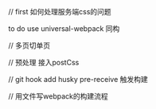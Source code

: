 // first  如何处理服务端css的问题


to do  use universal-webpack 同构

//  多页切单页



// 预处理  接入postCss 
 
// git hook   add husky   pre-receive   触发构建







// 用文件写webpack的构建流程